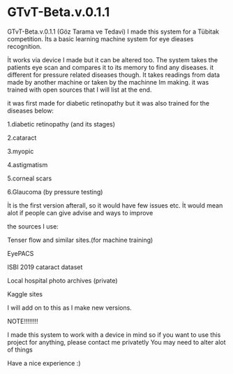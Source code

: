 # GTvT-Beta.v.0.1.1
GTvT-Beta.v.0.1.1 (Göz Tarama ve Tedavi)
I made this system for a Tübitak competition. İts a basic learning machine system for eye dieases recognition.

İt works via device I made but it can be altered too.
The system takes the patients eye scan and compares it to its memory to find any diseases.
it different for pressure related diseases though. It takes readings from data made by another machine or taken by the machinne Im making.
it was trained with open sources that I will list at the end.

it was first made for diabetic retinopathy but it was also trained for the diseases below:

1.diabetic retinopathy (and its stages)

2.cataract

3.myopic

4.astigmatism

5.corneal scars 

6.Glaucoma (by pressure testing)

İt is the first version afterall, so it would have few issues etc.
İt would mean alot if people can give advise and ways to improve

the sources I use:

Tenser flow and similar sites.(for machine training)


EyePACS

ISBI 2019 cataract dataset

Local hospital photo archives (private)

Kaggle sites

I will add on to this as I make new versions.

NOTE!!!!!!!!

I made this system to work with a device in mind
so if you want to use this project for anything, please contact me privatetly
You may need to alter alot of things

Have a nice experience :)
